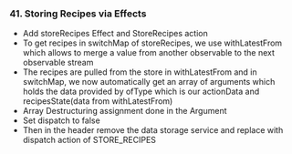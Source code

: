 ### 41. Storing Recipes via Effects

* Add storeRecipes Effect and StoreRecipes action
* To get recipes in switchMap of storeRecipes, we use withLatestFrom which allows to merge a value from another observable to the next observable stream
* The recipes are pulled from the store in withLatestFrom and in switchMap, we now automatically get an array of arguments which holds the data provided by ofType which is our actionData and recipesState(data from withLatestFrom)
* Array Destructuring assignment done in the Argument
* Set dispatch to false
* Then in the header remove the data storage service and replace with dispatch action of STORE_RECIPES